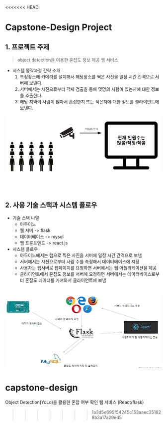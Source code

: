 <<<<<<< HEAD
# Capstone-Design Project 

## 1. 프로젝트 주제

> object detection을 이용한 혼잡도 정보 제공 웹 서비스

- 시스템 동작과정 간략 소개
    1. 특정장소에 카메라를 설치해서 해당장소를 찍은 사진을 일정 시간 간격으로 서버에 보낸다.
    2. 서버에서는 사진으로부터 객체 검출을 통해 몇명의 사람이 있는지에 대한 정보를 추출한다.
    3. 해당 지역이 사람이 많아서 혼잡한지 또는 적은지에 대한 정보를 클라이언트에 보낸다.

![system_work](./.README/system_work.JPG)

<br />
<br />

## 2. 사용 기술 스택과 시스템 플로우

- 기술 스택 나열
    - 아두이노
    - 웹 서버 -> flask
    - 데이터베이스 -> mysql
    - 웹 프론트엔드 -> react.js
- 시스템 플로우
    - 아두이노에서는 캠으로 찍은 사진을 서버에 일정 시간 간격으로 보냄
    - 서버에서는 사진으로부터 사람 수를 측정해서 데이터베이스에 저장
    - 사용자는 웹서버로 웹페이지를 요청하면 서버에서는 웹 어플리케이션을 제공
    - 클라이언트에서 혼잡도 정보를 서버에 요청하면 서버에서는 데이터베이스로부터 혼잡도 데이터를 가져와서 클라이언트에 보냄

![system_flow](./.README/system_flow.JPG)
=======
# capstone-design
Object Detection(YoLo)을 활용한 혼잡 여부 확인 웹 서비스 (React/flask)
>>>>>>> 1a3d5e695f54245c153aaec351828b3a17a29ed5
